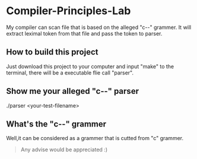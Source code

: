 # Compiler-Principles-Lab
My compiler can scan file that is based on the alleged "c--" grammer.
It will extract leximal token from that file and pass the token to parser.

## How to build this project
Just download this project to your computer and input "make" to the terminal, there will be a executable flie call "parser".
## Show me your alleged "c--" parser
./parser \<your-test-filename\>
## What's the "c--" grammer
Well,it can be considered as a grammer that is cutted from "c" grammer.

> Any advise would be appreciated :)
